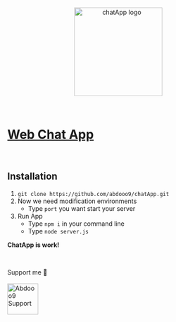 <div align="center">
    <br />
    <p>
        <a href="https://github.com/abdooo9/chatApp"><img src="https://cdn-icons-png.flaticon.com/512/1041/1041916.png" width="200" alt="chatApp logo" /></a>
    </p>
    <br/>
</div>

# [Web Chat App](https://github.com/abdooo9/chatApp)

<br/>

## Installation

1. ``
git clone https://github.com/abdooo9/chatApp.git
``
2. Now we need modification environments
    - Type `port` you want start your server
3. Run App
    - Type `npm i` in your command line 
    - Type `node server.js`


**ChatApp is work!**
<br>
<div>
    <br />
    <p> Support me 🌹
    <br />
    <br />
        <a href="https://patreon.com/abdo9/"><img src="https://seeklogo.com/images/P/patreon-logo-93191455CE-seeklogo.com.png" width="70" alt="Abdooo9 Support" /></a>
    </p>
    <br/>
</div>
